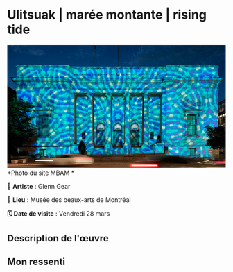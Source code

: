#  Ulitsuak | marée montante | rising tide

![image_expo](exposition_individuelle/Media/Rising_Tide.jpg
)
*Photo du site MBAM *

**🎨 Artiste** : Glenn Gear  

**📍 Lieu** : Musée des beaux-arts de Montréal

**🗓️ Date de visite** : Vendredi 28 mars

##  Description de l'œuvre

##  Mon ressenti
